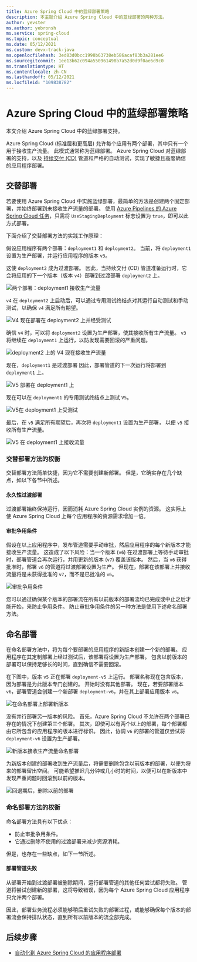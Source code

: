 ```yaml
---
title: Azure Spring Cloud 中的蓝绿部署策略
description: 本主题介绍 Azure Spring Cloud 中的蓝绿部署的两种方法。
author: yevster
ms.author: yebronsh
ms.service: spring-cloud
ms.topic: conceptual
ms.date: 05/12/2021
ms.custom: devx-track-java
ms.openlocfilehash: 3ed83d0bcc1998b63738eb586acaf83b3a281ee6
ms.sourcegitcommit: 1ee13b62c094a550961498b7a52d0d9f0ae6d9c0
ms.translationtype: HT
ms.contentlocale: zh-CN
ms.lasthandoff: 05/12/2021
ms.locfileid: "109838782"
---
```

# <a name="blue-green-deployment-strategies-in-azure-spring-cloud"></a>Azure Spring Cloud 中的蓝绿部署策略

本文介绍 Azure Spring Cloud 中的蓝绿部署支持。

Azure Spring Cloud (标准层和更高层) 允许每个应用有两个部署，其中只有一个用于接收生产流量。 此模式通常称为蓝绿部署。 Azure Spring Cloud 对蓝绿部署的支持，以及 [持续交付 (CD)](/azure/devops/learn/what-is-continuous-delivery) 管道和严格的自动测试，实现了敏捷且高度确信的应用程序部署。

## <a name="alternating-deployments"></a>交替部署

若要使用 Azure Spring Cloud 中实施蓝绿部署，最简单的方法是创建两个固定部署，并始终部署到未接收生产流量的部署。 使用 [Azure Pipelines 的 Azure Spring Cloud 任务](/azure/devops/pipelines/tasks/deploy/azure-spring-cloud)，只需将 `UseStagingDeployment` 标志设置为 `true`，即可以此方式部署。

下面介绍了交替部署方法的实践工作原理：

假设应用程序有两个部署：`deployment1` 和 `deployment2`。 当前，将 `deployment1` 设置为生产部署，并运行应用程序的版本 `v3`。

这使 `deployment2` 成为过渡部署。 因此，当持续交付 (CD) 管道准备运行时，它会将应用的下一个版本（版本 `v4`）部署到过渡部署 `deployment2` 上。

![两个部署：deployment1 接收生产流量](media/spring-cloud-blue-green-patterns/alternating-deployments-1.png)

`v4` 在 `deployment2` 上启动后，可以通过专用测试终结点对其运行自动测试和手动测试，以确保 `v4` 满足所有期望。

![V4 现在部署在 deployment2 上并经受测试](media/spring-cloud-blue-green-patterns/alternating-deployments-2.png)

确信 `v4` 时，可以将 `deployment2` 设置为生产部署，使其接收所有生产流量。 `v3` 将继续在 `deployment1` 上运行，以防发现需要回滚的严重问题。

![deployment2 上的 V4 现在接收生产流量](media/spring-cloud-blue-green-patterns/alternating-deployments-3.png)

现在，`deployment1` 是过渡部署 因此，部署管道的下一次运行将部署到 `deployment1` 上。

![V5 部署在 deployment1 上](media/spring-cloud-blue-green-patterns/alternating-deployments-4.png)

现在可以在 `deployment1` 的专用测试终结点上测试 `V5`。

![V5在 deployment1 上受测试](media/spring-cloud-blue-green-patterns/alternating-deployments-5.png)

最后，在 `v5` 满足所有期望后，再次将 `deployment1` 设置为生产部署， 以便 `v5` 接收所有生产流量。

![V5 在 deployment1 上接收流量](media/spring-cloud-blue-green-patterns/alternating-deployments-6.png)

### <a name="tradeoffs-of-the-alternating-deployments-approach"></a>交替部署方法的权衡

交替部署方法简单快捷，因为它不需要创建新部署。 但是，它确实存在几个缺点，如以下各节中所述。

#### <a name="persistent-staging-deployment"></a>永久性过渡部署

过渡部署始终保持运行，因而消耗 Azure Spring Cloud 实例的资源。 这实际上使 Azure Spring Cloud 上每个应用程序的资源需求增加一倍。

#### <a name="the-approval-race-condition"></a>审批争用条件

假设在以上应用程序中，发布管道需要手动审批，然后应用程序的每个新版本才能接收生产流量。 这造成了以下风险：当一个版本 (`v6`) 在过渡部署上等待手动审批时，部署管道会再次运行，并用更新的版本 (`v7`) 覆盖该版本。 然后，当 `v6` 获得批准时，部署 `v6` 的管道将过渡部署设置为生产。 但现在，部署在该部署上并接收流量将是未获得批准的 `v7`，而不是已批准的 `v6`。

![审批争用条件](media/spring-cloud-blue-green-patterns/alternating-deployments-race-condition.png)

您可以通过确保某个版本的部署流在所有以前版本的部署流均已完成或中止之后才能开始，来防止争用条件。 防止审批争用条件的另一种方法是使用下述命名部署方法。

## <a name="named-deployments"></a>命名部署

在命名部署方法中，将为每个要部署的应用程序的新版本创建一个新的部署。 应用程序在其定制部署上经过测试后，该部署将设置为生产部署。 包含以前版本的部署可以保持足够长的时间，直到确信不需要回滚。

在下图中，版本 `v5` 正在部署 `deployment-v5` 上运行。 部署名称现在包含版本，因为部署是为此版本专门创建的。 开始时没有其他部署。 现在，若要部署版本 `v6`，部署管道会创建一个新部署 `deployment-v6`，并在其上部署应用版本 `v6`。

![在命名部署上部署新版本](media/spring-cloud-blue-green-patterns/named-deployment-1.png)

没有并行部署另一版本的风险。 首先，Azure Spring Cloud 不允许在两个部署已存在的情况下创建第三个部署。 其次，即使可以有两个以上的部署，每个部署都由它所包含的应用程序的版本进行标识。 因此，协调 `v6` 的部署的管道仅尝试将 `deployment-v6` 设置为生产部署。

![新版本接收生产流量命名部署](media/spring-cloud-blue-green-patterns/named-deployment-2.png)

为新版本创建的部署收到生产流量后，将需要删除包含以前版本的部署，以便为将来的部署留出空间。 可能希望推迟几分钟或几小时的时间，以便可以在新版本中发现严重问题时回滚到以前的版本。

![回退期后，删除以前的部署](media/spring-cloud-blue-green-patterns/named-deployment-3.png)

### <a name="tradeoffs-of-the-named-deployments-approach"></a>命名部署方法的权衡

命名部署方法具有以下优点：

* 防止审批争用条件。
* 它通过删除不使用的过渡部署来减少资源消耗。

但是，也存在一些缺点，如下一节所述。

#### <a name="deployment-pipeline-failures"></a>部署管道失败

从部署开始到过渡部署被删除期间，运行部署管道的其他任何尝试都将失败。 管道将尝试创建新的部署，这将导致错误，因为每个 Azure Spring Cloud 应用程序只允许两个部署。

因此，部署业务流程必须能够稍后重试失败的部署过程，或能够确保每个版本的部署流会保持排队状态，直到所有以前版本的流全部完成。

## <a name="next-steps"></a>后续步骤

* [自动化到 Azure Spring Cloud 的应用程序部署](./how-to-cicd.md)
